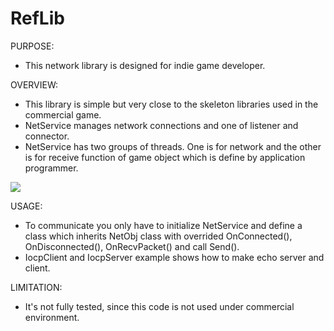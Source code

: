 # RefLib
PURPOSE:
- This network library is designed for indie game developer.

OVERVIEW:
- This library is simple but very close to the skeleton libraries used in the commercial game.
- NetService manages network connections and one of listener and connector.
- NetService has two groups of threads. One is for network and the other is for receive function of game object which is define by application programmer.

![](https://github.com/goopymoon/RefLib/blob/master/Doc/RefLib.jpg)

USAGE:
- To communicate you only have to initialize NetService and define a class which inherits NetObj class with overrided OnConnected(), OnDisconnected(), OnRecvPacket() and call Send().
- IocpClient and IocpServer example shows how to make echo server and client.

LIMITATION:
- It's not fully tested, since this code is not used under commercial environment.
